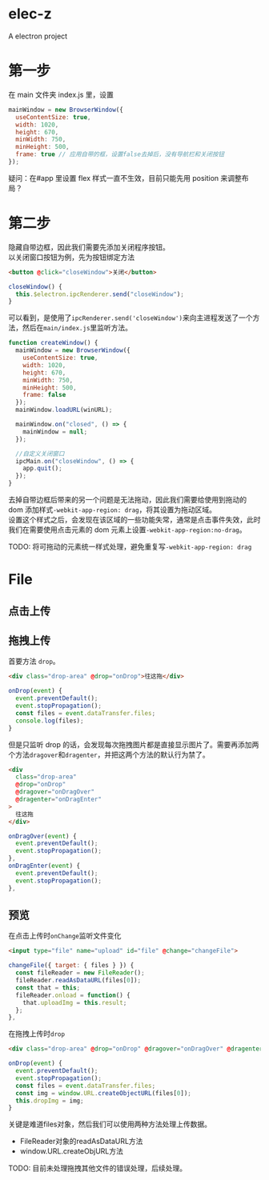 # elec-z

A electron project

# 第一步

在 main 文件夹 index.js 里，设置

```js
mainWindow = new BrowserWindow({
  useContentSize: true,
  width: 1020,
  height: 670,
  minWidth: 750,
  minHeight: 500,
  frame: true // 应用自带的框，设置false去掉后，没有导航栏和关闭按钮
});
```

疑问：在#app 里设置 flex 样式一直不生效，目前只能先用 position 来调整布局？

# 第二步

隐藏自带边框，因此我们需要先添加关闭程序按钮。  
以关闭窗口按钮为例，先为按钮绑定方法

```html
<button @click="closeWindow">关闭</button>
```

```js
closeWindow() {
  this.$electron.ipcRenderer.send("closeWindow");
}
```

可以看到，是使用了`ipcRenderer.send('closeWindow')`来向主进程发送了一个方法，然后在`main/index.js`里监听方法。

```js
function createWindow() {
  mainWindow = new BrowserWindow({
    useContentSize: true,
    width: 1020,
    height: 670,
    minWidth: 750,
    minHeight: 500,
    frame: false
  });
  mainWindow.loadURL(winURL);

  mainWindow.on("closed", () => {
    mainWindow = null;
  });

  //自定义关闭窗口
  ipcMain.on("closeWindow", () => {
    app.quit();
  });
}
```

去掉自带边框后带来的另一个问题是无法拖动，因此我们需要给使用到拖动的 dom 添加样式`-webkit-app-region: drag`，将其设置为拖动区域。  
设置这个样式之后，会发现在该区域的一些功能失常，通常是点击事件失效，此时我们在需要使用点击元素的 dom 元素上设置`-webkit-app-region:no-drag`。

TODO: 将可拖动的元素统一样式处理，避免重复写`-webkit-app-region: drag`

# File

## 点击上传

## 拖拽上传

首要方法 `drop`。

```html
<div class="drop-area" @drop="onDrop">往这拖</div>
```

```js
onDrop(event) {
  event.preventDefault();
  event.stopPropagation();
  const files = event.dataTransfer.files;
  console.log(files);
}
```

但是只监听 drop 的话，会发现每次拖拽图片都是直接显示图片了。需要再添加两个方法`dragover`和`dragenter`，并把这两个方法的默认行为禁了。

```html
<div
  class="drop-area"
  @drop="onDrop"
  @dragover="onDragOver"
  @dragenter="onDragEnter"
>
  往这拖
</div>
```

```js
onDragOver(event) {
  event.preventDefault();
  event.stopPropagation();
},
onDragEnter(event) {
  event.preventDefault();
  event.stopPropagation();
},
```

## 预览

在点击上传时`onChange`监听文件变化
```html
<input type="file" name="upload" id="file" @change="changeFile">
```
```js
changeFile({ target: { files } }) {
  const fileReader = new FileReader();
  fileReader.readAsDataURL(files[0]);
  const that = this;
  fileReader.onload = function() {
    that.uploadImg = this.result;
  };
},
```

在拖拽上传时`drop`
```html
<div class="drop-area" @drop="onDrop" @dragover="onDragOver" @dragenter="onDragEnter">往这拖</div>
```
```js
onDrop(event) {
  event.preventDefault();
  event.stopPropagation();
  const files = event.dataTransfer.files;
  const img = window.URL.createObjectURL(files[0]);
  this.dropImg = img;
}
```

关键是难道files对象，然后我们可以使用两种方法处理上传数据。
+ FileReader对象的readAsDataURL方法
+ window.URL.createObjURL方法

TODO: 目前未处理拖拽其他文件的错误处理，后续处理。
